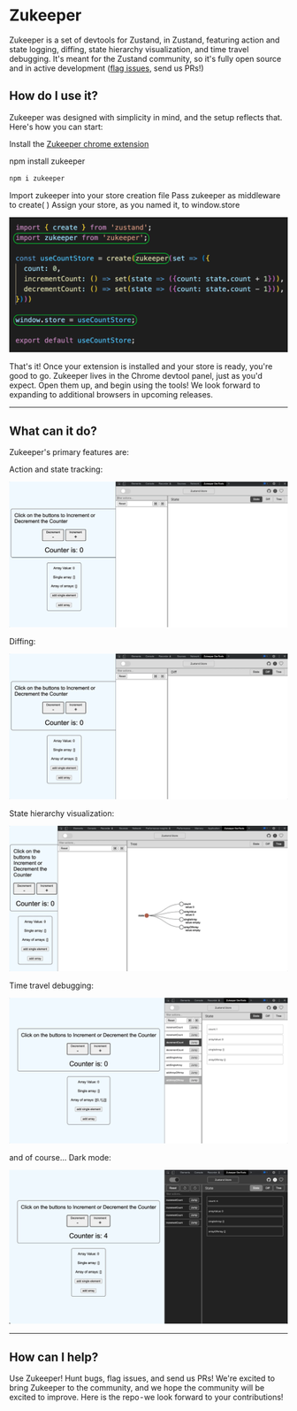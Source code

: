 # Zukeeper

Zukeeper is a set of devtools for Zustand, in Zustand, featuring action and state logging, diffing, state hierarchy visualization, and time travel debugging. It's meant for the Zustand community, so it's fully open source and in active development ([flag issues](https://github.com/oslabs-beta/Zukeeper/issues), send us PRs!)

## How do I use it?

Zukeeper was designed with simplicity in mind, and the setup reflects that. Here's how you can start:

Install the [Zukeeper chrome extension](https://chrome.google.com/webstore/detail/zukeeper-zustand-devtools/copnnlbbmgdflldkbnemmccblmgcnlmo?hl=en)

npm install zukeeper
```javascript
npm i zukeeper
```
Import zukeeper into your store creation file
Pass zukeeper as middleware to create( )
Assign your store, as you named it, to window.store

![An image showing how to implement Zukeeper when creating a Zustand store](./README%20assets/zukeeperSetup.png)

That's it! Once your extension is installed and your store is ready, you're good to go. Zukeeper lives in the Chrome devtool panel, just as you'd expect. Open them up, and begin using the tools! We look forward to expanding to additional browsers in upcoming releases.

---
## What can it do?

Zukeeper's primary features are:

Action and state tracking:

![action and state tracking in Zukeeper](./README%20assets/stateActionTracking.gif)

Diffing:

![diffing in Zukeeper](./README%20assets/diffing.gif)

State hierarchy visualization:

![state hierarchy in Zukeeper](./README%20assets/treeVis.gif)

Time travel debugging:

![time travel debugging in Zukeeper](./README%20assets/timeTravel.gif)

and of course… Dark mode:

![Zukeeper in dark mode](./README%20assets/darkMode.png)

---

## How can I help?

Use Zukeeper! Hunt bugs, flag issues, and send us PRs! We're excited to bring Zukeeper to the community, and we hope the community will be excited to improve. Here is the repo - we look forward to your contributions!